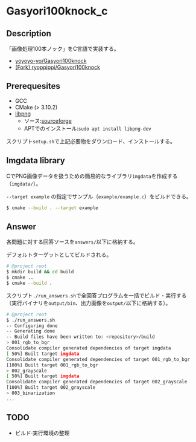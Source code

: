 # Gasyori100knock_c

## Description

「画像処理100本ノック」をC言語で実装する。

- [yoyoyo-yo/Gasyori100knock](https://github.com/yoyoyo-yo/Gasyori100knock) 
- [(Fork) ryoppippi/Gasyori100knock](https://github.com/ryoppippi/Gasyori100knock)

## Prerequesites

- GCC
- CMake (> 3.10.2)
- [libpng](http://www.libpng.org/pub/png/libpng.html)
    - ソース:[sourceforge](https://sourceforge.net/projects/libpng/files/)
    - APTでのインストール:`sudo apt install libpng-dev`

スクリプト`setup.sh`で上記必要物をダウンロード、インストールする。

## Imgdata library

CでPNG画像データを扱うための簡易的なライブラリ`imgdata`を作成する（`imgdata/`）。

`--target example` の指定でサンプル（`example/example.c`）をビルドできる。

```sh
$ cmake --build . --target example
```

## Answer

各問題に対する回答ソースを`answers/`以下に格納する。

デフォルトターゲットとしてビルドされる。

```sh
# @project root
$ mkdir build && cd build
$ cmake ..
$ cmake --build .
```

スクリプト`./run_answers.sh`で全回答プログラムを一括でビルド・実行する
（実行バイナリを`output/bin`、出力画像を`output/`以下に格納する）。

```sh
# @project root
$ ./run_answers.sh
-- Configuring done
-- Generating done
-- Build files have been written to: <repository>/build
> 001_rgb_to_bgr
Consolidate compiler generated dependencies of target imgdata
[ 50%] Built target imgdata
Consolidate compiler generated dependencies of target 001_rgb_to_bgr
[100%] Built target 001_rgb_to_bgr
> 002_grayscale
[ 50%] Built target imgdata
Consolidate compiler generated dependencies of target 002_grayscale
[100%] Built target 002_grayscale
> 003_binarization
...
```

## TODO

- ビルド·実行環境の整理
